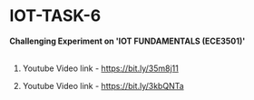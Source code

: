 # IOT-TASK-6 <br />
**Challenging Experiment on 'IOT FUNDAMENTALS (ECE3501)'**<br /><br />

1. Youtube Video link - https://bit.ly/35m8j11<br />

2.  Youtube Video link - https://bit.ly/3kbQNTa<br/>
